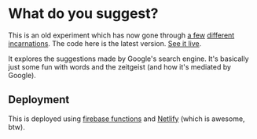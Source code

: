 # What do you suggest?

This is an old experiment which has now gone through [a few](https://elvery.net/drzax/the-power-of-suggestion) [different](https://elvery.net/drzax/what-do-you-suggest-v2) [incarnations](https://elvery.net/drzax/what-do-you-suggest-again). The code here is the latest version. [See it live](https://whatdoyousuggest.net).

It explores the suggestions made by Google's search engine. It's basically just some fun with words and the zeitgeist (and how it's mediated by Google).

## Deployment

This is deployed using [firebase functions](https://firebase.google.com/docs/functions/?authuser=0) and [Netlify](https://www.netlify.com/) (which is awesome, btw).